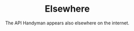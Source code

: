 ---
title: Elsewhere
subtitle: The API Handyman appears also elsewhere on the internet.
layout: category
menu: true
sort: 3
---